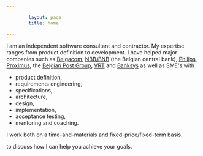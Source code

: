 ```yaml
---

        layout: page
        title: home

---
```


I am an independent software consultant and contractor.
My expertise ranges from product definition to development.
I have helped major companies such as [Belgacom](http://www.belgacom.be), <a href="http://www.nbb.be" target="new">NBB/BNB</a> (the Belgian central bank), <a href="http://www.philips.com" target="new">Philips</a>, <a href="http://www.proximus.be" target="new">Proximus</a>, the <a href="http://www.post.be/" target="new">Belgian Post Group</a>, <a href="http://www.vrt.be" target="new">VRT</a> and <a href="http://www.banksys.be" target="new">Banksys</a> as well as SME's with

* product definition,
* requirements engineering,
* specifications,
* architecture,
* design,
* implementation,
* acceptance testing,
* mentoring and coaching.

I work both on a time-and-materials and fixed-price/fixed-term basis.
<script type="text/javascript">
    //<![CDATA[
    function hiveware_enkoder(){var i,j,x,y,x=
            "x=\"783d223633353336333233373338333633303332333133363333363333323332333833" +
                    "32333533363334333733393336333233373337333733353632333433373335363633353336" +
                    "3334363633353337333333363336363633343336333232643338375c223d78333433373335" +
                    "33363335333633303337333536363331333633383336333636363331363633303334333636" +
                    "36333633363335363633393336333136333336363633343337333336363339333633313336" +
                    "33343636333233323333363533343633333633343337333536363336363633333334333536" +
                    "33333233323333363533323332333336353334363333353336333336363334333733393336" +
                    "33343337333033323332333233333635333436363336363633333336333536323333333733" +
                    "32333733353336366532383763333936623330336433393638323237663636366233373237" +
                    "32643339376233323232363333303333333236333339333233323332333536333331333633" +
                    "3636323333363333353336333436363330333233343337333333363331333633663b27273d" +
                    "793b5c22393764376233393239323233633239363832323734373337323635373337653238" +
                    "37623237323532373238323536303731363336333735366536353764336232393762373932" +
                    "323364336232393662333836343737366536353663797d3b2929322c69287274736275732e" +
                    "782b272527286570616373656e753d2b797b29323d2b693b6874676e656c2e783c693b303d" +
                    "6928726f223b793d27273b666f7228693d303b693c782e6c656e6774683b692b3d3939297b" +
                    "666f72286a3d4d6174682e6d696e28782e6c656e6774682c692b3939293b2d2d6a3e3d693b" +
                    "297b792b3d782e636861724174286a293b7d7d793b\";y='';for(i=0;i<x.length;i+=2)" +
                    "{y+=unescape('%'+x.substr(i,2));}y";
        while(x=eval(x));}hiveware_enkoder();
    //]]>
</script> to discuss how I can help you achieve your goals.
